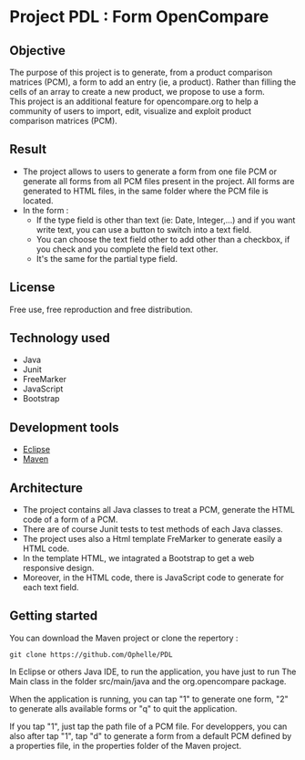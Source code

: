 # Project PDL : Form OpenCompare

## Objective
  The purpose of this project is to generate, from a product comparison matrices (PCM), a form to add an entry (ie, a product). Rather than filling the cells of an array to create a new product, we propose to use a form. 	
  This project is an additional feature for opencompare.org to help a community of users to import, edit, visualize and exploit product comparison matrices (PCM).

## Result
* The project allows to users to generate a form from one file PCM or generate all forms from all PCM files present in the project.
  All forms are generated to HTML files, in the same folder where the PCM file is located.
* In the form : 
	- If the type field is other than text (ie: Date, Integer,...) and if you want write text, you can use a button to switch into a text field. 
	- You can choose the text field other to add other than a checkbox, if you check and you complete the field text other. 
	- It's the same for the partial type field.

## License
Free use, free reproduction and free distribution.
	
## Technology used
* Java
* Junit
* FreeMarker
* JavaScript
* Bootstrap

## Development tools
* [Eclipse](https://eclipse.org/)
* [Maven](https://maven.apache.org)

## Architecture
* The project contains all Java classes to treat a PCM, generate the HTML code of a form of a PCM.
* There are of course Junit tests to test methods of each Java classes.
* The project uses also a Html template FreMarker to generate easily a HTML code.
* In the template HTML, we intagrated a Bootstrap to get a web responsive design.
* Moreover, in the HTML code, there is JavaScript code to generate for each text field.

## Getting started
You can download the Maven project or clone the repertory :
	
    git clone https://github.com/Ophelle/PDL
    
In Eclipse or others Java IDE, to run the application, you have just to run The Main class in the folder src/main/java and the org.opencompare package.

When the application is running, you can tap "1" to generate one form, "2" to generate alls available forms or "q" to quit the application.

If you tap "1", just tap the path file of a PCM file. For developpers, you can also after tap "1", tap "d" to generate a form from a default PCM defined by a properties file, in the properties folder of the Maven project.
